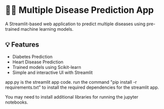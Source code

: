 # 🧑‍⚕️ Multiple Disease Prediction App

A Streamlit-based web application to predict multiple diseases using pre-trained machine learning models.

## 💡 Features
- Diabetes Prediction
- Heart Disease Prediction
- Trained models using Scikit-learn
- Simple and interactive UI with Streamlit



app.py is the streamlit app code. run the command "pip install -r requirements.txt" to install the required dependencies for the streamlit app.

You may need to install additional libraries for running the jupyter notebooks.
